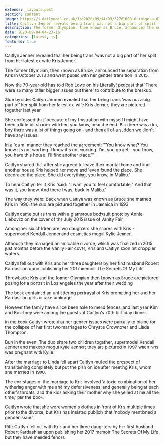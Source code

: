 ```yaml
---
extends: _layouts.post
section: content
image: https://i.dailymail.co.uk/1s/2020/09/04/03/32761608-0-image-a-63_1599187302031.jpg 
title: Caitlyn Jenner reveals being trans was not a big part of split from Kris 
description: The former Olympian, then known as Bruce, announced the separation from Kris in October 2013 and went public with her gender transition in 2015 on the cover of the July issue of Vanity Fair. 
date: 2020-09-04-04-23-16 
categories: [latest, tv] 
featured: true 
--- 
```

Caitlyn Jenner revealed that her being trans 'was not a big part of' her split from her latest ex-wife Kris Jenner.

The former Olympian, then known as Bruce, announced the separation from Kris in October 2013 and went public with her gender transition in 2015.

Now the 70-year-old has told Rob Lowe on his Literally! podcast that 'There were so many other bigger issues out there' to contribute to the breakup.

Side by side: Caitlyn Jenner revealed that her being trans 'was not a big part of' her split from her latest ex-wife Kris Jenner; they are pictured together last year

She confessed that 'because of my frustration with myself I might have been a little bit shorter with her, you know, near the end. But there was a lot, boy there was a lot of things going on - and then all of a sudden we didn't have any issues.'

In a 'calm' manner they reached the agreement: '"You know what? You know it's not working. I know it's not working. I'm, you go get - you know, you have this house. I'll find another place."'

Caitlyn shared that after she agreed to leave their marital home and find another house Kris helped her move and 'even found the place. She decorated the place. She did everything, you know, in Malibu.'

To hear Caitlyn tell it Kris 'said: "I want you to feel comfortable." And that was it, you know. And there I was, back in Malibu.'

The way they were: Back when Caitlyn was known as Bruce she married Kris in 1990; the duo are pictured together in Jamaica in 1993

Caitlyn came out as trans with a glamorous bodysuit photo by Annie Liebovitz on the cover of the July 2015 issue of Vanity Fair.

Among her six children are two daughters she shares with Kris - supermodel Kendall Jenner and cosmetics mogul Kylie Jenner.

Although they managed an amicable divorce, which was finalized in 2015 just months before the Vanity Fair cover, Kris and Caitlyn soon hit choppier waters.

Caitlyn fell out with Kris and her three daughters by her first husband Robert Kardashian upon publishing her 2017 memoir The Secrets Of My Life.

Throwback: Kris and the former Olympian then known as Bruce are pictured posing for a portrait in Los Angeles the year after their wedding

The book contained an unflattering portrayal of Kris prompting her and her Kardashian girls to take umbrage.

However the family have since been able to mend fences, and last year Kim and Kourtney were among the guests at Caitlyn's 70th birthday dinner.

In the book Caitlyn wrote that her gender issues were partially to blame for the collapse of her first two marriages to Chrystie Crownover and Linda Thompson.

Bun in the even: The duo share two children together, supermodel Kendall Jenner and makeup mogul Kylie Jenner; they are pictured in 1997 when Kris was pregnant with Kylie

After the marriage to Linda fell apart Caitlyn mulled the prospect of transitioning completely but put the plan on ice after meeting Kris, whom she married in 1990.

The end stages of the marriage to Kris involved 'a toxic combination of her withering anger with me and my defensiveness, and generally being at each other's throats, and the kids asking their mother why she yelled at me all the time,' per the book.

Caitlyn wrote that she wore women's clothes in front of Kris multiple times prior to the divorce, but Kris has insisted publicly that 'nobody mentioned a gender issue.'

Rift: Caitlyn fell out with Kris and her three daughters by her first husband Robert Kardashian upon publishing her 2017 memoir The Secrets Of My Life but they have mended fences

